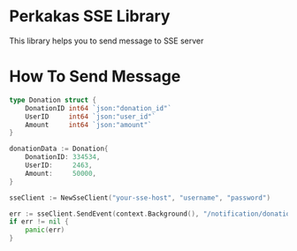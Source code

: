 # Perkakas SSE Library
This library helps you to send message to SSE server

# How To Send Message
```go
type Donation struct {
    DonationID int64 `json:"donation_id"`
    UserID     int64 `json:"user_id"`
    Amount     int64 `json:"amount"` 
}

donationData := Donation{
    DonationID: 334534,
    UserID:     2463,
    Amount:     50000,
}

sseClient := NewSseClient("your-sse-host", "username", "password")

err := sseClient.SendEvent(context.Background(), "/notification/donation-created", donationData)
if err != nil {
    panic(err)
}
```
